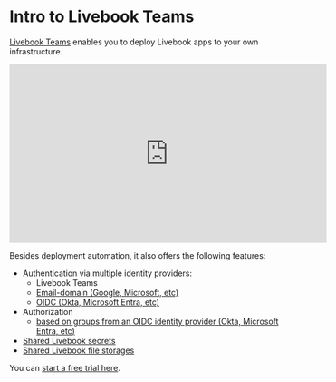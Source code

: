 # Intro to Livebook Teams

[Livebook Teams](https://livebook.dev/teams/?ref=docs) enables you to deploy Livebook apps to your own infrastructure.

<iframe width="560" height="315" src="https://www.youtube-nocookie.com/embed/lwLx5beXxsg?si=husANqYhTc3rXAZS" title="YouTube video player" frameborder="0" allow="accelerometer; autoplay; clipboard-write; encrypted-media; gyroscope; picture-in-picture; web-share" referrerpolicy="strict-origin-when-cross-origin" allowfullscreen></iframe>

Besides deployment automation, it also offers the following features:

- Authentication via multiple identity providers:
	- Livebook Teams
	- [Email-domain (Google, Microsoft, etc)](email_domain.md)
	- [OIDC (Okta, Microsoft Entra, etc)](oidc_sso.md)
- Authorization
	- [based on groups from an OIDC identity provider (Okta, Microsoft Entra, etc)](oidc_groups.md)
- [Shared Livebook secrets](shared_secrets.md)
- [Shared Livebook file storages](shared_file_storages.md)

You can [start a free trial here](https://livebook.dev/teams/?ref=docs).

